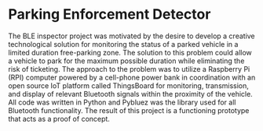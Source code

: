 # Parking Enforcement Detector

 The BLE inspector project was motivated by the desire to develop a creative technological solution for monitoring the status of a parked vehicle in a limited duration free-parking zone. The solution to this problem could allow a vehicle to park for the maximum possible duration while eliminating the risk of ticketing. The approach to the problem was to utilize a Raspberry Pi (RPI) computer powered by a cell-phone power bank in coordination with an open source IoT platform called ThingsBoard for monitoring, transmission, and display of relevant Bluetooth signals within the proximity of the vehicle. All code was written in Python and Pybluez was the library used for all Bluetooth functionality. The result of this project is a functioning prototype that acts as a proof of concept.
